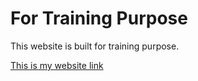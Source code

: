 # For Training Purpose

This website is built for training purpose.

[This is my website link](https://rcg1412.github.io/training-purpose/)
